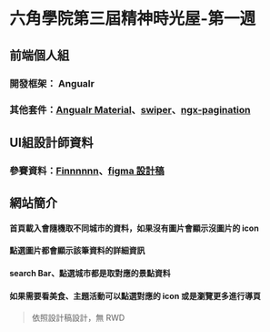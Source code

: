 # 六角學院第三屆精神時光屋-第一週
## 前端個人組

### 開發框架： Angualr

### 其他套件：[Angualr Material](https://material.angular.io/)、[swiper](https://swiperjs.com/)、[ngx-pagination](https://www.npmjs.com/package/ngx-pagination)

## UI組設計師資料

### 參賽資料：[Finnnnnn](https://2021.thef2e.com/users/6296427084285739198?week=1&type=1)、[figma 設計稿](https://www.figma.com/file/qZkkIGFTPwi0dcXXx9IR5o/YO!-Taiwan!?node-id=0%3A1)

## 網站簡介
#### 首頁載入會隨機取不同城市的資料，如果沒有圖片會顯示沒圖片的 icon
#### 點選圖片都會顯示該筆資料的詳細資訊
#### search Bar、點選城市都是取對應的景點資料
#### 如果需要看美食、主題活動可以點選對應的 icon 或是瀏覽更多進行導頁
> 依照設計稿設計，無 RWD

